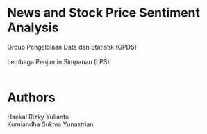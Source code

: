 # News and Stock Price Sentiment Analysis
Group Pengelolaan Data dan Statistik (GPDS)
<br />
<br />
Lembaga Penjamin Simpanan (LPS)
<br />
<br />
# Authors
Haekal Rizky Yulianto  
Kurniandha Sukma Yunastrian

